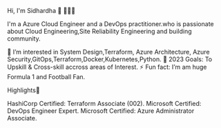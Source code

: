 Hi, I'm Sidhardha 👋 👩🏾‍💻

I'm a Azure Cloud Engineer and a DevOps practitioner.who is passionate about Cloud Engineering,Site Reliability Engineering and building community.

👀 I’m interested in System Design,Terraform, Azure Architecture, Azure Security,GitOps,Terraform,Docker,Kubernetes,Python.
🥅 2023 Goals: To Upskill & Cross-skill accross areas of Interest. 
⚡ Fun fact: I’m am huge Formula 1 and Football Fan.

Highlights🌟

HashiCorp Certified: Terraform Associate (002).
Microsoft Certified: DevOps Engineer Expert.
Microsoft Certified: Azure Administrator Associate.


